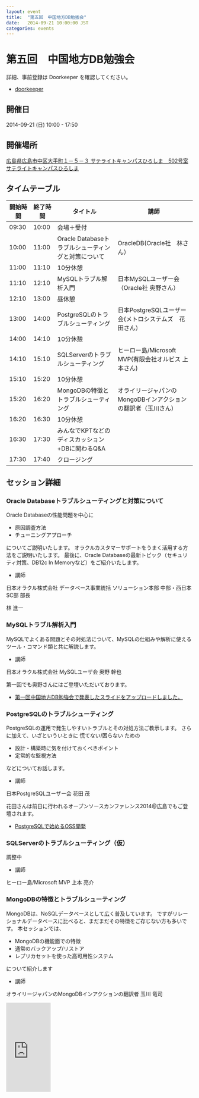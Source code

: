 ```yaml
---
layout: event
title:  "第五回　中国地方DB勉強会"
date:   2014-09-21 10:00:00 JST
categories: events
---
```


# 第五回　中国地方DB勉強会

詳細、事前登録は Doorkeeper を確認してください。

* [doorkeeper](http://dbstudychugoku.doorkeeper.jp/events/14008)

## 開催日

2014-09-21 (日) 10:00 - 17:50

## 開催場所

[広島県広島市中区大手町１－５－３ サテライトキャンパスひろしま　502号室 サテライトキャンパスひろしま](https://www.pu-hiroshima.ac.jp/site/satellite/)

## タイムテーブル

開始時間 | 終了時間 | タイトル | 講師
---|------------- | ------------- | -------------
09:30 | 10:00 | 会場＋受付 |
10:00 | 11:00 | Oracle Databaseトラブルシューティングと対策について|OracleDB(Oracle社　林さん）
11:00 | 11:10 | 10分休憩
11:10 | 12:10 | MySQLトラブル解析入門|日本MySQLユーザー会（Oracle社 奥野さん）
12:10 | 13:00 | 昼休憩
13:00 | 14:00 | PostgreSQLのトラブルシューティング|日本PostgreSQLユーザー会(メトロシステムズ　花田さん）
14:00 | 14:10 | 10分休憩
14:10 | 15:10 | SQLServerのトラブルシューティング|ヒーロー島/Microsoft MVP(有限会社オルビス 上本さん)
15:10 | 15:20 | 10分休憩
15:20 | 16:20 | MongoDBの特徴とトラブルシューティング|オライリージャパンのMongoDBインアクションの翻訳者（玉川さん）
16:20 | 16:30 | 10分休憩
16:30 | 17:30 | みんなでKPTなどのディスカッション+DBに関わるQ&A
17:30 | 17:40 | クロージング

## セッション詳細

### Oracle Databaseトラブルシューティングと対策について

Oracle Databaseの性能問題を中心に

* 原因調査方法
* チューニングアプローチ

についてご説明いたします。
オラクルカスタマーサポートをうまく活用する方法をご説明いたします。
最後に、Oracle Databaseの最新トピック（セキュリティ対策、DB12c In Memoryなど）をご紹介いたします。

* 講師

日本オラクル株式会社 データベース事業統括 ソリューション本部 中部・西日本SC部 部長

林 進一

### MySQLトラブル解析入門

MySQLでよくある問題とその対処法について、MySQLの仕組みや解析に使えるツール・コマンド類と共に解説します。

* 講師

日本オラクル株式会社 MySQLユーザ会 奥野 幹也

第一回でも奥野さんにはご登壇いただいております。

* [第一回中国地方DB勉強会で発表したスライドをアップロードしました。](http://nippondanji.blogspot.jp/2013/08/db.html)


### PostgreSQLのトラブルシューティング

PostgreSQLの運用で発生しやすいトラブルとその対処方法ご教示します。
さらに加えて、いざといういときに 慌てない/困らない ための

* 設計・構築時に気を付けておくべきポイント
* 定常的な監視方法

などについてお話します。

* 講師

日本PostgreSQLユーザー会 花田 茂

花田さんは前日に行われるオープンソースカンファレンス2014@広島でもご登壇されます。
* [PostgreSQLで始めるOSS開発](https://www.ospn.jp/osc2014-hiroshima/modules/eguide/event.php?eid=10)

### SQLServerのトラブルシューティング（仮）

調整中


* 講師

ヒーロー島/Microsoft MVP 上本 亮介


### MongoDBの特徴とトラブルシューティング

MongoDBは、NoSQLデータベースとして広く普及しています。
ですがリレーショナルデータベースに比べると、まだまだその特徴をご存じない方も多いです。
本セッションでは、

* MongoDBの機能面での特徴
* 通常のバックアップ/リストア
* レプリカセットを使った高可用性システム

について紹介します

* 講師

オライリージャパンのMongoDBインアクションの翻訳者 玉川 竜司

<iframe src="http://rcm-fe.amazon-adsystem.com/e/cm?lt1=_blank&bc1=000000&IS2=1&bg1=FFFFFF&fc1=000000&lc1=0000FF&t=soudai1025-22&o=9&p=8&l=as4&m=amazon&f=ifr&ref=ss_til&asins=4873115906" style="width:120px;height:240px;" scrolling="no" marginwidth="0" marginheight="0" frameborder="0"></iframe>
